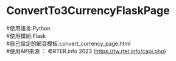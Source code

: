 # ConvertTo3CurrencyFlaskPage
#使用語言:Python
<br>#使用模組:Flask
<br>#自己設定的網頁模板:convert_currency_page.html
<br>#使用API來源 ： ©RTER.info 2023 (https://tw.rter.info/capi.php)
